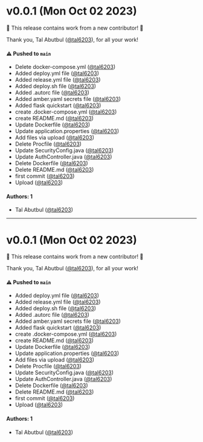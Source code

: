 # v0.0.1 (Mon Oct 02 2023)

:tada: This release contains work from a new contributor! :tada:

Thank you, Tal Abutbul ([@tal6203](https://github.com/tal6203)), for all your work!

#### ⚠️ Pushed to `main`

- Delete docker-compose.yml ([@tal6203](https://github.com/tal6203))
- Added deploy.yml file ([@tal6203](https://github.com/tal6203))
- Added release.yml file ([@tal6203](https://github.com/tal6203))
- Added deploy.sh file ([@tal6203](https://github.com/tal6203))
- Added .autorc file ([@tal6203](https://github.com/tal6203))
- Added amber.yaml secrets file ([@tal6203](https://github.com/tal6203))
- Added flask quickstart ([@tal6203](https://github.com/tal6203))
- create .docker-compose.yml ([@tal6203](https://github.com/tal6203))
- create README.md ([@tal6203](https://github.com/tal6203))
- Update Dockerfile ([@tal6203](https://github.com/tal6203))
- Update application.properties ([@tal6203](https://github.com/tal6203))
- Add files via upload ([@tal6203](https://github.com/tal6203))
- Delete Procfile ([@tal6203](https://github.com/tal6203))
- Update SecurityConfig.java ([@tal6203](https://github.com/tal6203))
- Update AuthController.java ([@tal6203](https://github.com/tal6203))
- Delete Dockerfile ([@tal6203](https://github.com/tal6203))
- Delete README.md ([@tal6203](https://github.com/tal6203))
- first commit ([@tal6203](https://github.com/tal6203))
- Upload ([@tal6203](https://github.com/tal6203))

#### Authors: 1

- Tal Abutbul ([@tal6203](https://github.com/tal6203))

---

# v0.0.1 (Mon Oct 02 2023)

:tada: This release contains work from a new contributor! :tada:

Thank you, Tal Abutbul ([@tal6203](https://github.com/tal6203)), for all your work!

#### ⚠️ Pushed to `main`

- Added deploy.yml file ([@tal6203](https://github.com/tal6203))
- Added release.yml file ([@tal6203](https://github.com/tal6203))
- Added deploy.sh file ([@tal6203](https://github.com/tal6203))
- Added .autorc file ([@tal6203](https://github.com/tal6203))
- Added amber.yaml secrets file ([@tal6203](https://github.com/tal6203))
- Added flask quickstart ([@tal6203](https://github.com/tal6203))
- create .docker-compose.yml ([@tal6203](https://github.com/tal6203))
- create README.md ([@tal6203](https://github.com/tal6203))
- Update Dockerfile ([@tal6203](https://github.com/tal6203))
- Update application.properties ([@tal6203](https://github.com/tal6203))
- Add files via upload ([@tal6203](https://github.com/tal6203))
- Delete Procfile ([@tal6203](https://github.com/tal6203))
- Update SecurityConfig.java ([@tal6203](https://github.com/tal6203))
- Update AuthController.java ([@tal6203](https://github.com/tal6203))
- Delete Dockerfile ([@tal6203](https://github.com/tal6203))
- Delete README.md ([@tal6203](https://github.com/tal6203))
- first commit ([@tal6203](https://github.com/tal6203))
- Upload ([@tal6203](https://github.com/tal6203))

#### Authors: 1

- Tal Abutbul ([@tal6203](https://github.com/tal6203))
